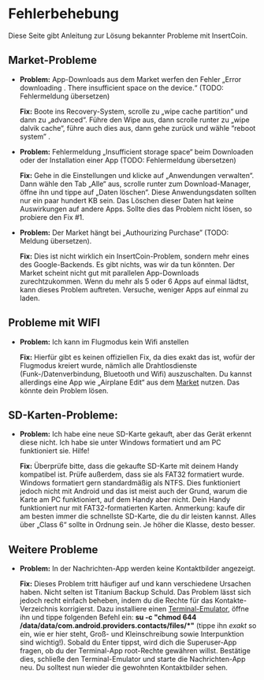 # Fehlerbehebung
Diese Seite gibt Anleitung zur Lösung bekannter Probleme mit InsertCoin.

## Market-Probleme

* **Problem:** App-Downloads aus dem Market werfen den Fehler
  „Error downloading <application name>. There insufficient space on the device.“
  (TODO: Fehlermeldung übersetzen)
  
  **Fix:** Boote ins Recovery-System, scrolle zu „wipe cache partition“ und dann zu
  „advanced“. Führe den Wipe aus, dann scrolle runter zu „wipe dalvik cache“,
  führe auch dies aus, dann gehe zurück und wähle “reboot system” .
  
* **Problem:** Fehlermeldung „Insufficient storage space“ beim Downloaden oder der
  Installation einer App (TODO: Fehlermeldung übersetzen)
  
  **Fix:** Gehe in die Einstellungen und klicke auf „Anwendungen verwalten“.
  Dann wähle den Tab „Alle“ aus, scrolle runter zum Download-Manager, öffne ihn
  und tippe auf „Daten löschen“. Diese Anwendungsdaten sollten nur ein paar hundert KB sein.
  Das Löschen dieser Daten hat keine Auswirkungen auf andere Apps. Sollte dies das
  Problem nicht lösen, so probiere den Fix #1.
  
* **Problem:** Der Market hängt bei „Authourizing Purchase” (TODO: Meldung übersetzen).
  
  **Fix:** Dies ist nicht wirklich ein InsertCoin-Problem, sondern mehr eines des Google-Backends.
  Es gibt nichts, was wir da tun könnten. Der Market scheint nicht gut mit parallelen
  App-Downloads zurechtzukommen. Wenn du mehr als 5 oder 6 Apps auf einmal lädtst,
  kann dieses Problem auftreten. Versuche, weniger Apps auf einmal zu laden.


## Probleme mit WIFI

* **Problem:** Ich kann im Flugmodus kein Wifi anstellen
  
  **Fix:** Hierfür gibt es keinen offiziellen Fix, da dies exakt das ist, wofür der
  Flugmodus kreiert wurde, nämlich alle Drahtlosdienste (Funk-/Datenverbindung, Bluetooth
  und Wifi) auszuschalten.
  Du kannst allerdings eine App wie „Airplane Edit“ aus dem
  [Market](https://market.android.com/details?id=net.cenkalti.airplane&feature=search_result)
  nutzen. Das könnte dein Problem lösen.


## SD-Karten-Probleme:

* **Problem:** Ich habe eine neue SD-Karte gekauft, aber das Gerät erkennt diese nicht.
  Ich habe sie unter Windows formatiert und am PC funktioniert sie. Hilfe!
  
  **Fix:** Überprüfe bitte, dass die gekaufte SD-Karte mit deinem Handy kompatibel ist.
  Prüfe außerdem, dass sie als FAT32 formatiert wurde. Windows formatiert gern
  standardmäßig als NTFS. Dies funktioniert jedoch nicht mit Android und das ist meist
  auch der Grund, warum die Karte am PC funktioniert, auf dem Handy aber nicht.
  Dein Handy funktioniert nur mit FAT32-formatierten Karten.
  Anmerkung: kaufe dir am besten immer die schnellste SD-Karte, die du dir leisten kannst.
  Alles über „Class 6“ sollte in Ordnung sein. Je höher die Klasse, desto besser.


## Weitere Probleme

* **Problem:** In der Nachrichten-App werden keine Kontaktbilder angezeigt.
  
  **Fix:** Dieses Problem tritt häufiger auf und kann verschiedene Ursachen haben.
  Nicht selten ist Titanium Backup Schuld. Das Problem lässt sich jedoch recht einfach
  beheben, indem du die Rechte für das Kontakte-Verzeichnis korrigierst.
  Dazu installiere einen [Terminal-Emulator]((https://market.android.com/details?id=jackpal.androidterm)),
  öffne ihn und tippe folgenden Befehl ein:
  **su -c "chmod 644 /data/data/com.android.providers.contacts/files/*"** (tippe ihn
  *exakt* so ein, wie er hier steht, Groß- und Kleinschreibung sowie Interpunktion sind
  wichtig!). Sobald du Enter tippst, wird dich die Superuser-App fragen, ob du der
  Terminal-App root-Rechte gewähren willst. Bestätige dies, schließe den Terminal-Emulator
  und starte die Nachrichten-App neu. Du solltest nun wieder die gewohnten Kontaktbilder
  sehen.